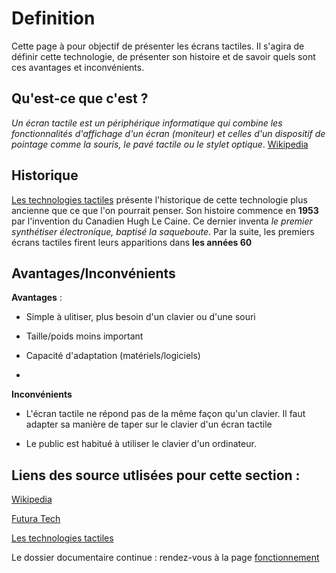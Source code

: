 # Definition 

Cette page à pour objectif de présenter les écrans tactiles. Il s'agira de définir cette technologie, de présenter son histoire et de savoir quels sont ces avantages et inconvénients.

## Qu'est-ce que c'est ?
>
*Un écran tactile est un périphérique informatique qui combine les fonctionnalités d'affichage d'un écran (moniteur) et celles d'un dispositif de pointage comme la souris, le pavé tactile ou le stylet optique*. [Wikipedia](https://fr.wikipedia.org/wiki/Écran_tactile)
>


## Historique 

[Les technologies tactiles](http://www-igm.univ-mlv.fr/~dr/XPOSE2008/Les%20technologies%20tactiles/histo_origine.html) présente l'historique de cette technologie plus ancienne que ce que l'on pourrait penser. Son histoire commence en **1953** par l'invention du Canadien Hugh Le Caine. Ce dernier inventa *le premier synthétiser électronique, baptisé la saqueboute*. Par la suite, les premiers écrans tactiles firent leurs apparitions dans **les années 60**

## Avantages/Inconvénients

**Avantages** :

- Simple à ulitiser, plus besoin d'un clavier ou d'une souri

- Taille/poids moins important

- Capacité d'adaptation (matériels/logiciels)

- 

**Inconvénients**

- L'écran tactile ne répond pas de la même façon qu'un clavier. Il faut adapter sa manière de taper sur le clavier d'un écran tactile

- Le public est habitué à utiliser le clavier d'un ordinateur.


## Liens des source utlisées pour cette section :


[Wikipedia](https://fr.wikipedia.org/wiki/Écran_tactile)

[Futura Tech](https://www.futura-sciences.com/tech/definitions/technologie-ecran-tactile-539/) 

[Les technologies tactiles](http://www-igm.univ-mlv.fr/~dr/XPOSE2008/Les%20technologies%20tactiles/histo_origine.html)


Le dossier documentaire continue : rendez-vous à la page [fonctionnement](focntionnement.md)
